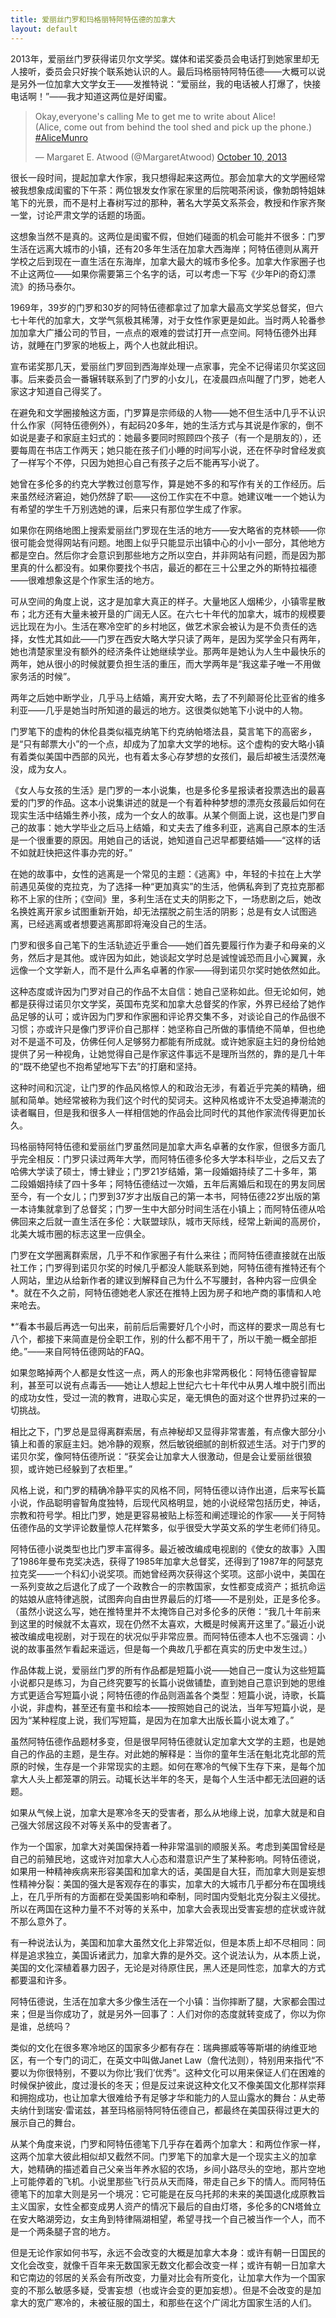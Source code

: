 ```yaml
---
title: 爱丽丝门罗和玛格丽特阿特伍德的加拿大
layout: default
---
```


2013年，爱丽丝门罗获得诺贝尔文学奖。媒体和诺奖委员会电话打到她家里却无人接听，委员会只好挨个联系她认识的人。最后玛格丽特阿特伍德——大概可以说是另外一位加拿大文学女王——发推特说：“爱丽丝，我的电话被人打爆了，快接电话啊！”——我才知道这两位是好闺蜜。

<!--https://twitter.com/margaretatwood/status/388276914709729280-->
<blockquote class="twitter-tweet" data-lang="en"><p lang="en" dir="ltr">Okay,everyone&#39;s calling Me to get me to write about Alice! <br> (Alice, come out from behind the tool shed and pick up the phone.) <a href="https://twitter.com/hashtag/AliceMunro?src=hash">#AliceMunro</a></p>&mdash; Margaret E. Atwood (@MargaretAtwood) <a href="https://twitter.com/MargaretAtwood/status/388276914709729280">October 10, 2013</a></blockquote>
<script async src="//platform.twitter.com/widgets.js" charset="utf-8"></script>

很长一段时间，提起加拿大作家，我只想得起来这两位。那会加拿大的文学圈经常被我想象成闺蜜的下午茶：两位银发女作家在家里的后院喝茶闲谈，像勃朗特姐妹笔下的光景，而不是村上春树写过的那种，著名大学英文系茶会，教授和作家齐聚一堂，讨论严肃文学的话题的场面。

这想象当然不是真的。这两位是闺蜜不假，但她们碰面的机会可能并不很多：门罗生活在远离大城市的小镇，还有20多年生活在加拿大西海岸；阿特伍德则从离开学校之后到现在一直生活在东海岸，加拿大最大的城市多伦多。加拿大作家圈子也不止这两位——如果你需要第三个名字的话，可以考虑一下写《少年Pi的奇幻漂流》的扬马泰尔。

1969年，39岁的门罗和30岁的阿特伍德都拿过了加拿大最高文学奖总督奖，但六七十年代的加拿大，文学气氛极其稀薄，对于女性作家更是如此。当时两人轮番参加加拿大广播公司的节目，一点点的艰难的尝试打开一点空间。阿特伍德外出拜访，就睡在门罗家的地板上，两个人也就此相识。

宣布诺奖那几天，爱丽丝门罗回到西海岸处理一点家事，完全不记得诺贝尔奖这回事。后来委员会一番辗转联系到了门罗的小女儿，在凌晨四点叫醒了门罗，她老人家这才知道自己得奖了。

在避免和文学圈接触这方面，门罗算是宗师级的人物——她不但生活中几乎不认识什么作家（阿特伍德例外），有起码20多年，她的生活方式与其说是作家的，倒不如说是妻子和家庭主妇式的：她最多要同时照顾四个孩子（有一个是朋友的），还要每周在书店工作两天；她只能在孩子们小睡的时间写小说，还在怀孕时曾经发疯了一样写个不停，只因为她担心自己有孩子之后不能再写小说了。

她曾在多伦多的约克大学教过创意写作，算是她不多的和写作有关的工作经历。后来虽然经济窘迫，她仍然辞了职——这份工作实在不中意。她建议唯一一个她认为有希望的学生千万别选她的课，后来只有那位学生成了作家。

如果你在网络地图上搜索爱丽丝门罗现在生活的地方——安大略省的克林顿——你很可能会觉得网站有问题。地图上似乎只能显示出镇中心的小小一部分，其他地方都是空白。然后你才会意识到那些地方之所以空白，并非网站有问题，而是因为那里真的什么都没有。如果你要找个书店，最近的都在三十公里之外的斯特拉福德——很难想象这是个作家生活的地方。

可从空间的角度上说，这才是加拿大真正的样子。大量地区人烟稀少，小镇零星散布；北方还有大量未被开垦的广阔无人区。在六七十年代的加拿大，城市的规模要远比现在为小。生活在寒冷空旷的乡村地区，做艺术家会被认为是不负责任的选择，女性尤其如此——门罗在西安大略大学只读了两年，是因为奖学金只有两年，她也清楚家里没有额外的经济条件让她继续学业。那两年是她认为人生中最快乐的两年，她从很小的时候就要负担生活的重压，而大学两年是“我这辈子唯一不用做家务活的时候”。

两年之后她中断学业，几乎马上结婚，离开安大略，去了不列颠哥伦比亚省的维多利亚——几乎是她当时所知道的最远的地方。这很类似她笔下小说中的人物。

门罗笔下的虚构的休伦县类似福克纳笔下约克纳帕塔法县，莫言笔下的高密乡，是“只有邮票大小”的一个点，却成为了加拿大文学的地标。这个虚构的安大略小镇有着类似美国中西部的风光，也有着太多心存梦想的女孩们，最后却被生活漠然淹没，成为女人。

《女人与女孩的生活》是门罗的一本小说集，也是多伦多星报读者投票选出的最喜爱的门罗的作品。这本小说集讲述的就是一个有着种种梦想的漂亮女孩最后如何在现实生活中结婚生养小孩，成为一个女人的故事。从某个侧面上说，这也是门罗自己的故事：她大学毕业之后马上结婚，和丈夫去了维多利亚，逃离自己原本的生活是一个很重要的原因。用她自己的话说，她知道自己迟早都要结婚——“这样的话不如就赶快把这件事办完的好。”

在她的故事中，女性的逃离是一个常见的主题：《逃离》中，年轻的卡拉在上大学前遇见英俊的克拉克，为了选择一种“更加真实”的生活，他俩私奔到了克拉克那都称不上家的住所；《空间》里，多利生活在丈夫的阴影之下，一场悲剧之后，她改名换姓离开家乡试图重新开始，却无法摆脱之前生活的阴影；总是有女人试图逃离，已经逃离或者想要逃离那即将淹没自己的生活。

门罗和很多自己笔下的生活轨迹近乎重合——她们首先要履行作为妻子和母亲的义务，然后才是其他。或许因为如此，她谈起文学时总是诚惶诚恐而且小心翼翼，永远像一个文学新人，而不是什么声名卓著的作家——得到诺贝尔奖时她依然如此。

这种态度或许因为门罗对自己的作品不太自信：她自己坚称如此。但无论如何，她都是获得过诺贝尔文学奖，英国布克奖和加拿大总督奖的作家，外界已经给了她作品足够的认可；或许因为门罗和作家圈和评论界交集不多，对谈论自己的作品很不习惯；亦或许只是像门罗评价自己那样：她坚称自己所做的事情绝不简单，但也绝对不是遥不可及，仿佛任何人足够努力都能有所成就。或许她家庭主妇的身份给她提供了另一种视角，让她觉得自己是作家这件事远不是理所当然的，靠的是几十年的“既不绝望也不抱希望地写下去”的打磨和坚持。

这种时间和沉淀，让门罗的作品风格惊人的和政治无涉，有着近乎完美的精确，细腻和简单。她经常被称为我们这个时代的契诃夫。这种风格或许不太受追捧潮流的读者瞩目，但是我和很多人一样相信她的作品会比同时代的其他作家流传得更加长久。


玛格丽特阿特伍德和爱丽丝门罗虽然同是加拿大声名卓著的女作家，但很多方面几乎完全相反：门罗只读过两年大学，而阿特伍德多伦多大学本科毕业，之后又去了哈佛大学读了硕士，博士肄业；门罗21岁结婚，第一段婚姻持续了二十多年，第二段婚姻持续了四十多年；阿特伍德结过一次婚，五年后离婚后和现在的男友同居至今，有一个女儿；门罗到37岁才出版自己的第一本书，阿特伍德22岁出版的第一本诗集就拿到了总督奖；门罗一生中大部分时间生活在小镇上；而阿特伍德从哈佛回来之后就一直生活在多伦：大联盟球队，城市天际线，经常上新闻的高房价，北美大城市圈的标志这里一应俱全。

门罗在文学圈离群索居，几乎不和作家圈子有什么来往；而阿特伍德直接就在出版社工作；门罗得到诺贝尔奖的时候几乎都没人能联系到她，阿特伍德有推特还有个人网站，里边从给新作者的建议到解释自己为什么不写腰封，各种内容一应俱全*。就在不久之前，阿特伍德她老人家还在推特上因为房子和地产商的事情和人呛来呛去。

*“看本书最后再选一句出来，前前后后需要好几个小时，而这样的要求一周总有七八个，都接下来简直是份全职工作，别的什么都不用干了，所以干脆一概全部拒绝。”——来自阿特伍德网站的FAQ。

如果忽略掉两个人都是女性这一点，两人的形象也非常两极化：阿特伍德睿智犀利，甚至可以说有点毒舌——她让人想起上世纪六七十年代中从男人堆中脱引而出的成功女性，受过一流的教育，进取心实足，毫无惧色的面对这个世界扔过来的一切挑战。

相比之下，门罗总是显得离群索居，有点神秘却又显得非常害羞，有点像大部分小镇上和善的家庭主妇。她冷静的观察，然后敏锐细腻的剖析叙述生活。对于门罗的诺贝尔奖，像阿特伍德所说：“获奖会让加拿大人很激动，但是会让爱丽丝很狼狈，或许她已经躲到了衣柜里。”

风格上说，和门罗的精确冷静平实的风格不同，阿特伍德以诗作出道，后来写长篇小说，作品聪明睿智角度独特，后现代风格明显，她的小说经常包括历史，神话，宗教和符号学。相比门罗，她是更容易被贴上标签和阐述理论的作家——关于阿特伍德作品的文学评论数量惊人花样繁多，似乎很受大学英文系的学生老师们待见。

阿特伍德小说类型也比门罗丰富得多。最近被改编成电视剧的《使女的故事》入围了1986年曼布克奖决选，获得了1985年加拿大总督奖，还得到了1987年的阿瑟克拉克奖——一个科幻小说奖项。而她曾经两次获得这个奖项。这部小说中，美国在一系列变故之后退化了成了一个政教合一的宗教国家，女性都变成资产；抵抗命运的姑娘从底特律逃脱，试图奔向自由世界最后的灯塔——不是别处，正是多伦多。（虽然小说这么写，她在推特里并不太掩饰自己对多伦多的厌倦：“我几十年前来到这里的时候就不太喜欢，现在仍然不太喜欢，大概是时候离开这里了。”最近小说被改编成电视剧，对于现在的状况似乎非常应景。而阿特伍德本人也不忘强调：小说的故事虽然乍看起来遥远，但是每一个典故几乎都在真实的历史中发生过。）

作品体裁上说，爱丽丝门罗的所有作品都是短篇小说——她自己一度认为这些短篇小说都只是练习，为自己终究要写的长篇小说做铺垫，直到她自己意识到她的思维方式更适合写短篇小说；阿特伍德的作品则涵盖各个类型：短篇小说，诗歌，长篇小说，非虚构，甚至还有童书和绘本——按照她自己的说法，当年写短篇小说，是因为“某种程度上说，我们写短篇，是因为在加拿大出版长篇小说太难了。”

虽然阿特伍德作品题材多变，但是很早阿特伍德就认定加拿大文学的主题，也是她自己的作品的主题，是生存。对此她的解释是：当你的童年生活在魁北克北部的荒原的时候，生存是一个非常现实的主题。如何在寒冷的气候下生存下来，是每个加拿大人头上都笼罩的阴云。动辄长达半年的冬天，是每个人生活中都无法回避的话题。

如果从气候上说，加拿大是寒冷冬天的受害者，那么从地缘上说，加拿大就是和自己强大邻居这段不对等关系中的受害者了。

作为一个国家，加拿大对美国保持着一种非常温驯的顺服关系。考虑到美国曾经是自己的前殖民地，这或许对加拿大人心态和潜意识产生了某种影响。阿特伍德说，如果用一种精神疾病来形容美国和加拿大的话，美国是自大狂，而加拿大则是妄想性精神分裂：美国的强大是客观存在的事实，加拿大的大城市几乎都分布在国境线上，在几乎所有的方面都在受美国影响和牵制，同时国内受魁北克分裂主义侵扰。所以在两国在这种力量不不对等的关系中，加拿大会表现出受害妄想的症状或许就不那么意外了。

有一种说法认为，美国和加拿大虽然文化上非常近似，但是本质上却不尽相同：同样是追求独立，美国诉诸武力，加拿大靠的是外交。这个说法认为，从本质上说，美国的文化深植着暴力因子，无论是对待原住民，黑人还是同性恋，加拿大的方式都要温和许多。

阿特伍德说，生活在加拿大多少像生活在一个小镇：当你摔断了腿，大家都会围过来；但是当你成功了，就是另外一回事了：人们对你的态度就转变成了，你以为你是谁，总统吗？

类似的文化在很多寒冷地区的国家多少都有存在：瑞典挪威等等斯堪的纳维亚地区，有一个专门的词汇，在英文中叫做Janet Law（詹代法则），特别用来指代“不要以为你很特别，不要以为你比‘我们’优秀”。这种文化可以用来保证人们在困难的时候保护彼此，度过漫长的冬天；但是反过来说这种文化又不像美国文化那样崇拜和拥抱成功，也让加拿大很难给予有足够才华和能力的人显山露水的舞台：从史蒂夫纳什到瑞安·雷诺兹，甚至玛格丽特阿特伍德自己，都最终在美国获得过更大的展示自己的舞台。

从某个角度来说，门罗和阿特伍德笔下几乎存在着两个加拿大：和两位作家一样，这两个加拿大彼此相似却又截然不同。门罗笔下的加拿大是一个现实主义的加拿大，她精确的描述着自己父亲当年养水貂的农场，乡间小路尽头的空地，那片空地上可能停着的飞机。小说里那些飞行员从天而降，带走自己乡下的情人。而阿特伍德笔下的加拿大则是另一个境况：它可能是在反乌托邦的未来的美国退化成原教旨主义国家，女性全都变成男人资产的情况下最后的自由灯塔，多伦多的CN塔耸立在安大略湖旁边，女主角到特律隔湖相望，希望寻找一个自己被当作一个人，而不是一个两条腿子宫的地方。

但是无论作家如何书写，永远不会改变的大概是加拿大本身：或许有朝一日国民的文化会改变，就像千百年来无数国家无数文化都会改变一样；或许有朝一日加拿大和它南边的邻居的关系会有所改变，力量对比会有所变化，让加拿大作为一个国家变的不那么敏感多疑，受害妄想（也或许会变的更加妄想）。但是不会改变的是加拿大的宽广寒冷的，未被征服的国土，和那些在这个广阔北方国家生活的人们。
